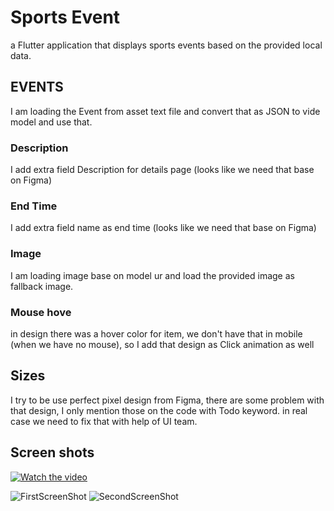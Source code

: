 # Sports Event

a Flutter application that displays sports events based on the provided local data.

## EVENTS
I am loading the Event from asset text file and  convert that as JSON to vide model and use that.
### Description
I add extra field Description for details page (looks like we need that base on Figma)
### End Time
I add extra field name as end time (looks like we need that base on Figma)
### Image
I am loading image base on model ur and load the provided image as fallback image.
### Mouse hove
in design there was a hover color for item, we don't have that in mobile (when we have no mouse), so I add that design as Click animation as well


## Sizes
I try to be use perfect pixel design from Figma, there are some problem with that design, I only mention those on the code with Todo keyword.
in real case we need to fix that with help of UI team.

## Screen shots
[![Watch the video](https://github.com/Babak-Lotfalizadeh/A-Sports-Event-App/blob/master/screen_shots/Simulator%20Screenshot%20-%20iPhone%2015%20Pro%20Max%20-%202024-10-11%20at%2019.25.04.png)](https://github.com/Babak-Lotfalizadeh/A-Sports-Event-App/blob/master/screen_shots/Simulator%20Screen%20Recording%20-%20iPhone%2015%20Pro%20Max%20-%202024-10-11%20at%2019.24.11.mp4)

![FirstScreenShot](https://github.com/Babak-Lotfalizadeh/A-Sports-Event-App/blob/master/screen_shots/Simulator%20Screenshot%20-%20iPhone%2015%20Pro%20Max%20-%202024-10-11%20at%2019.25.04.png)
![SecondScreenShot](https://github.com/Babak-Lotfalizadeh/A-Sports-Event-App/blob/master/screen_shots/Simulator%20Screenshot%20-%20iPhone%2015%20Pro%20Max%20-%202024-10-11%20at%2019.25.06.png)